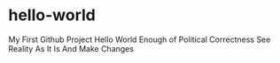 # hello-world
My First Github Project
Hello World
Enough of Political Correctness
See Reality As It Is
And Make Changes

